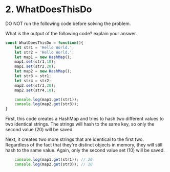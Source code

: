 # 2. WhatDoesThisDo
DO NOT run the following code before solving the problem.

What is the output of the following code? explain your answer.

```js
const WhatDoesThisDo = function(){
    let str1 = 'Hello World.';
    let str2 = 'Hello World.';
    let map1 = new HashMap();
    map1.set(str1,10);
    map1.set(str2,20);
    let map2 = new HashMap();
    let str3 = str1;
    let str4 = str2;
    map2.set(str3,20);
    map2.set(str4,10);

    console.log(map1.get(str1));
    console.log(map2.get(str3));
}
```

First, this code creates a HashMap and tries to hash two different values to two identical strings. The strings will hash to the same key, so only the second value (20) will be saved.

Next, it creates two more strings that are identical to the first two. Regardless of the fact that they're distinct objects in memory, they will still hash to the same value. Again, only the second value set (10) will be saved.

```js
    console.log(map1.get(str1)); // 20
    console.log(map2.get(str3)); // 10
```